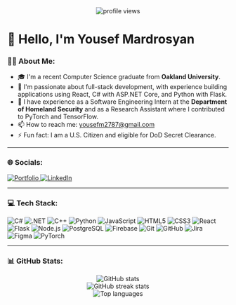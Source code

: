 <div align="center">
  <img src="https://gpvc.arturio.dev/azvali" alt="profile views">
</div>

# 👋 Hello, I'm Yousef Mardrosyan

### 👨‍💻 About Me:
- 🎓 I'm a recent Computer Science graduate from **Oakland University**.
- 🌱 I'm passionate about full-stack development, with experience building applications using React, C# with ASP.NET Core, and Python with Flask.
- 🔭 I have experience as a Software Engineering Intern at the **Department of Homeland Security** and as a Research Assistant where I contributed to PyTorch and TensorFlow.
- 📫 How to reach me: [yousefm2787@gmail.com](mailto:yousefm2787@gmail.com)
- ⚡ Fun fact: I am a U.S. Citizen and eligible for DoD Secret Clearance.

---

### 🌐 Socials:
<p align="left">
  <a href="https://azvali.github.io/portfo" target="_blank">
    <img src="https://img.shields.io/badge/My%20Portfolio-000?style=for-the-badge&logo=ko-fi&logoColor=white" alt="Portfolio">
  </a>
  <a href="https://www.linkedin.com/in/yousef-mardrosyan-3b38b4268/" target="_blank">
    <img src="https://img.shields.io/badge/LinkedIn-0077B5?style=for-the-badge&logo=linkedin&logoColor=white" alt="LinkedIn">
  </a>
</p>

---

### 💻 Tech Stack:
<p align="left">
  <img src="https://img.shields.io/badge/c%23-%23239120.svg?style=for-the-badge&logo=c-sharp&logoColor=white" alt="C#">
  <img src="https://img.shields.io/badge/.net-512BD4?style=for-the-badge&logo=.net&logoColor=white" alt=".NET">
  <img src="https://img.shields.io/badge/c++-%2300599C.svg?style=for-the-badge&logo=c%2B%2B&logoColor=white" alt="C++">
  <img src="https://img.shields.io/badge/python-3670A0?style=for-the-badge&logo=python&logoColor=ffdd54" alt="Python">
  <img src="https://img.shields.io/badge/javascript-%23323330.svg?style=for-the-badge&logo=javascript&logoColor=%23F7DF1E" alt="JavaScript">
  <img src="https://img.shields.io/badge/html5-%23E34F26.svg?style=for-the-badge&logo=html5&logoColor=white" alt="HTML5">
  <img src="https://img.shields.io/badge/css3-%231572B6.svg?style=for-the-badge&logo=css3&logoColor=white" alt="CSS3">
  <img src="https://img.shields.io/badge/react-%2320232a.svg?style=for-the-badge&logo=react&logoColor=%2361DAFB" alt="React">
  <img src="https://img.shields.io/badge/flask-%23000.svg?style=for-the-badge&logo=flask&logoColor=white" alt="Flask">
  <img src="https://img.shields.io/badge/node.js-6DA55F?style=for-the-badge&logo=node.js&logoColor=white" alt="Node.js">
  <img src="https://img.shields.io/badge/postgresql-%23316192.svg?style=for-the-badge&logo=postgresql&logoColor=white" alt="PostgreSQL">
  <img src="https://img.shields.io/badge/firebase-%23039BE5.svg?style=for-the-badge&logo=firebase" alt="Firebase">
  <img src="https://img.shields.io/badge/git-%23F05033.svg?style=for-the-badge&logo=git&logoColor=white" alt="Git">
  <img src="https://img.shields.io/badge/github-%23121011.svg?style=for-the-badge&logo=github&logoColor=white" alt="GitHub">
  <img src="https://img.shields.io/badge/jira-%230052CC.svg?style=for-the-badge&logo=jira&logoColor=white" alt="Jira">
  <img src="https://img.shields.io/badge/figma-%23F24E1E.svg?style=for-the-badge&logo=figma&logoColor=white" alt="Figma">
  <img src="https://img.shields.io/badge/PyTorch-%23EE4C2C.svg?style=for-the-badge&logo=PyTorch&logoColor=white" alt="PyTorch">
</p>

---

### 📊 GitHub Stats:
<p align="center">
  <img src="https://github-readme-stats.vercel.app/api?username=azvali&theme=dark&hide_border=false&include_all_commits=true&count_private=true" alt="GitHub stats">
  <br/>
  <img src="https://github-readme-streak-stats.herokuapp.com/?user=azvali&theme=dark&hide_border=false" alt="GitHub streak stats">
  <br/>
  <img src="https://github-readme-stats.vercel.app/api/top-langs/?username=azvali&theme=dark&hide_border=false&include_all_commits=true&count_private=true&layout=compact" alt="Top languages">
</p>
